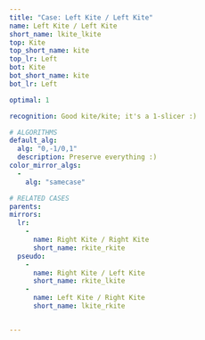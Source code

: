 ```yaml
---
title: "Case: Left Kite / Left Kite"
name: Left Kite / Left Kite
short_name: lkite_lkite
top: Kite
top_short_name: kite
top_lr: Left
bot: Kite
bot_short_name: kite
bot_lr: Left

optimal: 1

recognition: Good kite/kite; it's a 1-slicer :)

# ALGORITHMS
default_alg:
  alg: "0,-1/0,1"
  description: Preserve everything :)
color_mirror_algs:
  -
    alg: "samecase"

# RELATED CASES
parents:
mirrors:
  lr:
    -
      name: Right Kite / Right Kite
      short_name: rkite_rkite
  pseudo:
    -
      name: Right Kite / Left Kite
      short_name: rkite_lkite
    -
      name: Left Kite / Right Kite
      short_name: lkite_rkite


---
```


